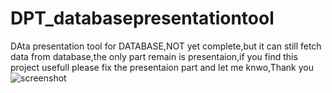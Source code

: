 # DPT_databasepresentationtool
DAta presentation tool for DATABASE,NOT yet complete,but it can still fetch data from database,the only part remain is presentaion,if you find this project usefull please fix the presentaion part and let me knwo,Thank you
![screenshot](dpt.png)

